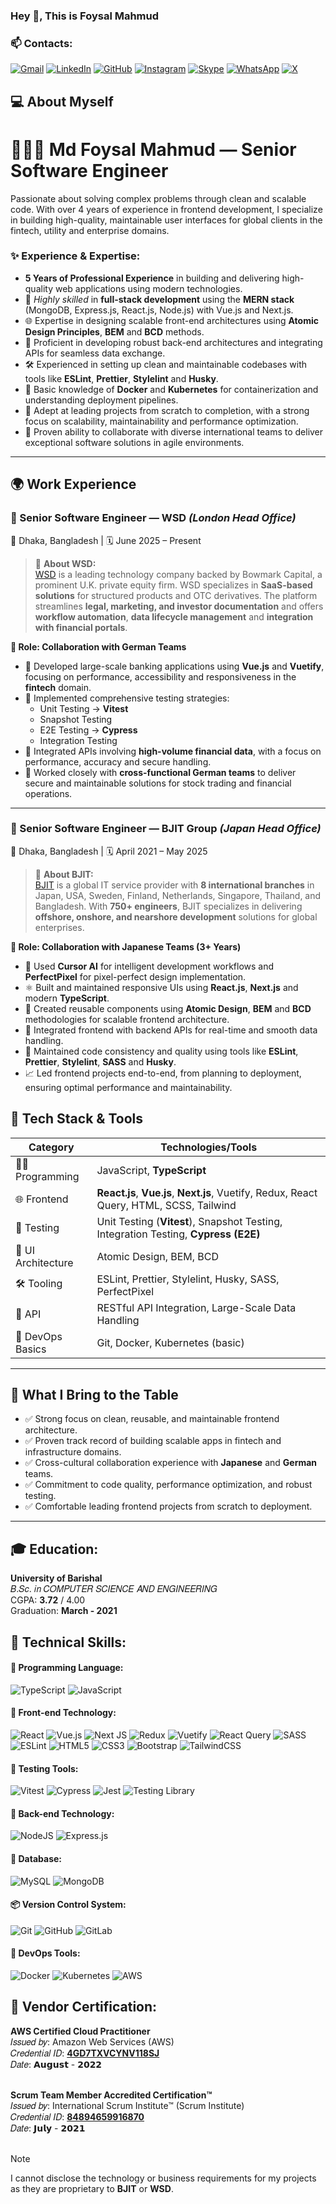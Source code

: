 ### Hey 👋, This is Foysal Mahmud

### 📫 Contacts:
[![Gmail](https://img.shields.io/badge/Gmail-D14836?style=for-the-badge&logo=gmail&logoColor=white)](mailto:foysalmahmud.swe@gmail.com) 
[![LinkedIn](https://img.shields.io/badge/linkedin-%230077B5.svg?style=for-the-badge&logo=linkedin&logoColor=white)](https://www.linkedin.com/in/md-foysal-mahmud/)
[![GitHub](https://img.shields.io/badge/github-%23121011.svg?style=for-the-badge&logo=github&logoColor=white)](https://github.com/foysal-mahmud)
[![Instagram](https://img.shields.io/badge/Instagram-%23E4405F.svg?style=for-the-badge&logo=Instagram&logoColor=white)](https://www.instagram.com/foysal__mahmud_?igsh=MXV2d3F0cDNvZTcyeg==)
[![Skype](https://img.shields.io/badge/Skype-%2300AFF0.svg?style=for-the-badge&logo=Skype&logoColor=white)](https://join.skype.com/invite/pKFXKxC9OHCw)
[![WhatsApp](https://img.shields.io/badge/WhatsApp-25D366?style=for-the-badge&logo=whatsapp&logoColor=white)](https://www.linkedin.com/in/md-foysal-mahmud/)
[![X](https://img.shields.io/badge/X-%23000000.svg?style=for-the-badge&logo=X&logoColor=white)](https://www.linkedin.com/in/md-foysal-mahmud/)


## 💻 **About Myself**  
# 🧑🏻‍💻 Md Foysal Mahmud — Senior Software Engineer
Passionate about solving complex problems through clean and scalable code. With over 4 years of experience in frontend development, I specialize in building high-quality, maintainable user interfaces for global clients in the fintech, utility and enterprise domains.


### ✨ Experience & Expertise:

- **5 Years of Professional Experience** in building and delivering high-quality web applications using modern technologies.  
- 🚀 _Highly skilled_ in **full-stack development** using the **MERN stack** (MongoDB, Express.js, React.js, Node.js) with Vue.js and Next.js.  
- 🌐 Expertise in designing scalable front-end architectures using **Atomic Design Principles**, **BEM** and **BCD** methods.  
- 🔧 Proficient in developing robust back-end architectures and integrating APIs for seamless data exchange.  
- 🛠️ Experienced in setting up clean and maintainable codebases with tools like **ESLint**, **Prettier**, **Stylelint** and **Husky**.  
- 🐳 Basic knowledge of **Docker** and **Kubernetes** for containerization and understanding deployment pipelines.  
- 🎯 Adept at leading projects from scratch to completion, with a strong focus on scalability, maintainability and performance optimization.  
- 🤝 Proven ability to collaborate with diverse international teams to deliver exceptional software solutions in agile environments.  

---

## 🌍 **Work Experience**

### 🏢 Senior Software Engineer — WSD *(London Head Office)*  
📍 Dhaka, Bangladesh | 🗓️ June 2025 – Present  

> 🔹 **About WSD:**  
> [WSD](https://www.wsd.com) is a leading technology company backed by Bowmark Capital, a prominent U.K. private equity firm. WSD specializes in **SaaS-based solutions** for structured products and OTC derivatives. The platform streamlines **legal, marketing, and investor documentation** and offers **workflow automation**, **data lifecycle management** and **integration with financial portals**.

**🤝 Role: Collaboration with German Teams**

- 🏦 Developed large-scale banking applications using **Vue.js** and **Vuetify**, focusing on performance, accessibility and responsiveness in the **fintech** domain.
- 🧪 Implemented comprehensive testing strategies:
  - Unit Testing → **Vitest**
  - Snapshot Testing  
  - E2E Testing → **Cypress**
  - Integration Testing
- 🔌 Integrated APIs involving **high-volume financial data**, with a focus on performance, accuracy and secure handling.
- 👥 Worked closely with **cross-functional German teams** to deliver secure and maintainable solutions for stock trading and financial operations.

---

### 🏢 Senior Software Engineer — BJIT Group *(Japan Head Office)*  
📍 Dhaka, Bangladesh | 🗓️ April 2021 – May 2025  

> 🔹 **About BJIT:**  
> [BJIT](https://www.bjitgroup.com) is a global IT service provider with **8 international branches** in Japan, USA, Sweden, Finland, Netherlands, Singapore, Thailand, and Bangladesh. With **750+ engineers**, BJIT specializes in delivering **offshore, onshore, and nearshore development** solutions for global enterprises.

**🤝 Role: Collaboration with Japanese Teams (3+ Years)**

- 🧠 Used **Cursor AI** for intelligent development workflows and **PerfectPixel** for pixel-perfect design implementation.
- ⚛️ Built and maintained responsive UIs using **React.js**, **Next.js** and modern **TypeScript**.
- 🧩 Created reusable components using **Atomic Design**, **BEM** and **BCD** methodologies for scalable frontend architecture.
- 🔗 Integrated frontend with backend APIs for real-time and smooth data handling.
- 🎯 Maintained code consistency and quality using tools like **ESLint**, **Prettier**, **Stylelint**, **SASS** and **Husky**.
- 📈 Led frontend projects end-to-end, from planning to deployment, ensuring optimal performance and maintainability.



## 🚀 **Tech Stack & Tools**

| Category             | Technologies/Tools                                                                 |
|----------------------|------------------------------------------------------------------------------------|
| 👨‍💻 Programming      | JavaScript, **TypeScript**                                                        |
| 🌐 Frontend           | **React.js**, **Vue.js**, **Next.js**, Vuetify, Redux, React Query, HTML, SCSS, Tailwind |
| 🧪 Testing            | Unit Testing (**Vitest**), Snapshot Testing, Integration Testing, **Cypress (E2E)** |
| 🎨 UI Architecture    | Atomic Design, BEM, BCD                                                            |
| 🛠️ Tooling           | ESLint, Prettier, Stylelint, Husky, SASS, PerfectPixel                             |
| 🔌 API               | RESTful API Integration, Large-Scale Data Handling                                 |
| 🐳 DevOps Basics      | Git, Docker, Kubernetes (basic)                                                   |

---

## 🌟 **What I Bring to the Table**

- ✅ Strong focus on clean, reusable, and maintainable frontend architecture.
- ✅ Proven track record of building scalable apps in fintech and infrastructure domains.
- ✅ Cross-cultural collaboration experience with **Japanese** and **German** teams.
- ✅ Commitment to code quality, performance optimization, and robust testing.
- ✅ Comfortable leading frontend projects from scratch to deployment.

---

 ## 🎓 Education:
 **University of Barishal** <br>
 𝐵.𝑆𝑐. 𝑖𝑛 𝐶𝑂𝑀𝑃𝑈𝑇𝐸𝑅 𝑆𝐶𝐼𝐸𝑁𝐶𝐸 𝐴𝑁𝐷 𝐸𝑁𝐺𝐼𝑁𝐸𝐸𝑅𝐼𝑁𝐺 <br>
CGPA: <b> 3.72</b> / 4.00 <br>
Graduation: **March - 2021**

 ## 🔰 Technical Skills:
 #### 🔖 Programming Language:
 ![TypeScript](https://img.shields.io/badge/typescript-%23007ACC.svg?style=for-the-badge&logo=typescript&logoColor=white)
 ![JavaScript](https://img.shields.io/badge/javascript-%23323330.svg?style=for-the-badge&logo=javascript&logoColor=%23F7DF1E)

  #### 📓 Front-end Technology:
 ![React](https://img.shields.io/badge/react-%2320232a.svg?style=for-the-badge&logo=react&logoColor=%2361DAFB)
 ![Vue.js](https://img.shields.io/badge/vuejs-%2335495e.svg?style=for-the-badge&logo=vuedotjs&logoColor=%234FC08D)
 ![Next JS](https://img.shields.io/badge/Next-black?style=for-the-badge&logo=next.js&logoColor=white)
 ![Redux](https://img.shields.io/badge/redux-%23593d88.svg?style=for-the-badge&logo=redux&logoColor=white)
 ![Vuetify](https://img.shields.io/badge/Vuetify-1867C0?style=for-the-badge&logo=vuetify&logoColor=white)
 ![React Query](https://img.shields.io/badge/-React%20Query-FF4154?style=for-the-badge&logo=react%20query&logoColor=white)
 ![SASS](https://img.shields.io/badge/SASS-hotpink.svg?style=for-the-badge&logo=SASS&logoColor=white)
 ![ESLint](https://img.shields.io/badge/ESLint-4B3263?style=for-the-badge&logo=eslint&logoColor=white)
 ![HTML5](https://img.shields.io/badge/html5-%23E34F26.svg?style=for-the-badge&logo=html5&logoColor=white)
 ![CSS3](https://img.shields.io/badge/css3-%231572B6.svg?style=for-the-badge&logo=css3&logoColor=white)
 ![Bootstrap](https://img.shields.io/badge/bootstrap-%238511FA.svg?style=for-the-badge&logo=bootstrap&logoColor=white)
 ![TailwindCSS](https://img.shields.io/badge/tailwindcss-%2338B2AC.svg?style=for-the-badge&logo=tailwind-css&logoColor=white)

 #### 🧪 Testing Tools:
![Vitest](https://img.shields.io/badge/Vitest-6E9F18?style=for-the-badge&logo=vitest&logoColor=white)
![Cypress](https://img.shields.io/badge/Cypress-17202C?style=for-the-badge&logo=cypress&logoColor=white)
![Jest](https://img.shields.io/badge/Jest-C21325?style=for-the-badge&logo=jest&logoColor=white)
![Testing Library](https://img.shields.io/badge/Testing%20Library-E33332?style=for-the-badge&logo=testing-library&logoColor=white)

 #### 📮 Back-end Technology:
 ![NodeJS](https://img.shields.io/badge/node.js-6DA55F?style=for-the-badge&logo=node.js&logoColor=white)
 ![Express.js](https://img.shields.io/badge/express.js-%23404d59.svg?style=for-the-badge&logo=express&logoColor=%2361DAFB)

 #### 📒 Database:
 ![MySQL](https://img.shields.io/badge/mysql-4479A1.svg?style=for-the-badge&logo=mysql&logoColor=white)
 ![MongoDB](https://img.shields.io/badge/MongoDB-%234ea94b.svg?style=for-the-badge&logo=mongodb&logoColor=white)

  #### 📦 Version Control System:
  ![Git](https://img.shields.io/badge/git-%23F05033.svg?style=for-the-badge&logo=git&logoColor=white)
  ![GitHub](https://img.shields.io/badge/github-%23121011.svg?style=for-the-badge&logo=github&logoColor=white)
  ![GitLab](https://img.shields.io/badge/gitlab-%23181717.svg?style=for-the-badge&logo=gitlab&logoColor=white)

  #### 🐳 DevOps Tools:
  ![Docker](https://img.shields.io/badge/docker-%230db7ed.svg?style=for-the-badge&logo=docker&logoColor=white)
  ![Kubernetes](https://img.shields.io/badge/kubernetes-%23326ce5.svg?style=for-the-badge&logo=kubernetes&logoColor=white)
  ![AWS](https://img.shields.io/badge/AWS-%23FF9900.svg?style=for-the-badge&logo=amazon-aws&logoColor=white)

  ## 📜 Vendor Certification:
  **AWS Certified Cloud Practitioner** <br>
  𝐼𝑠𝑠𝑢𝑒𝑑 𝑏𝑦: Amazon Web Services (AWS) <br>
  𝐶𝑟𝑒𝑑𝑒𝑛𝑡𝑖𝑎𝑙 𝐼𝐷: [**4GD7TXVCYNV118SJ**](https://www.credly.com/badges/93ca5f8e-f04d-4281-9727-2c0796355752) <br>
  𝐷𝑎𝑡𝑒: 𝗔𝘂𝗴𝘂𝘀𝘁 - 𝟮𝟬𝟮𝟮 <br><br>
  
  
  **Scrum Team Member Accredited Certification™** <br>
  𝐼𝑠𝑠𝑢𝑒𝑑 𝑏𝑦:  International Scrum Institute™ (Scrum Institute) <br>
  𝐶𝑟𝑒𝑑𝑒𝑛𝑡𝑖𝑎𝑙 𝐼𝐷: [**84894659916870**](https://www.scrum-institute.org/badges/84894659916870) <br>
  𝐷𝑎𝑡𝑒: 𝗝𝘂𝗹𝘆 - 𝟮𝟬𝟮𝟭 <br><br>

  > [!NOTE]
> I cannot disclose the technology or business requirements for my projects as they are proprietary to **BJIT** or **WSD**.
